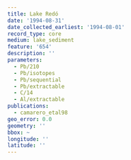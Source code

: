 ```yaml
---
title: Lake Redó
date: '1994-08-31'
date_collected_earliest: '1994-08-01'
record_type: core
medium: lake_sediment
feature: '654'
description: ''
parameters:
  - Pb/210
  - Pb/isotopes
  - Pb/sequential
  - Pb/extractable
  - C/14
  - Al/extractable
publications:
  - camarero_etal98
geo_error: 0.0
geometry: ''
bbox: ~
longitude: ''
latitude: ''
---
```

